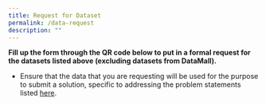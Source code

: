 ```yaml
---
title: Request for Dataset
permalink: /data-request
description: ""
---
```

**Fill up the form through the QR code below to put in a formal request for the datasets listed above (excluding datasets from DataMall).**
* Ensure that the data that you are requesting will be used for the purpose to submit a solution, specific to addressing the problem statements listed [here](/problem-statements-round-one).